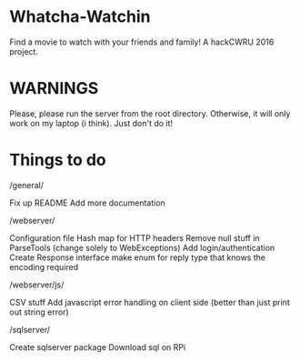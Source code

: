 # Whatcha-Watchin
Find a movie to watch with your friends and family! A hackCWRU 2016 project.


# WARNINGS

Please, please run the server from the root directory. Otherwise, it will only work on my laptop (i think). Just don't do it!


# Things to do

/general/

Fix up README
Add more documentation

/webserver/

Configuration file
Hash map for HTTP headers
Remove null stuff in ParseTools (change solely to WebExceptions)
Add login/authentication
Create Response interface
make enum for reply type that knows the encoding required

/webserver/js/

CSV stuff
Add javascript error handling on client side (better than just print out string error)

/sqlserver/

Create sqlserver package
Download sql on RPi